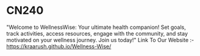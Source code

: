 # CN240
"Welcome to WellnessWise: Your ultimate health companion! Set goals, track activities, access resources, engage with the community, and stay motivated on your wellness journey. Join us today!"
Link To Our Website :- https://kraarush.github.io/Wellness-Wise/
